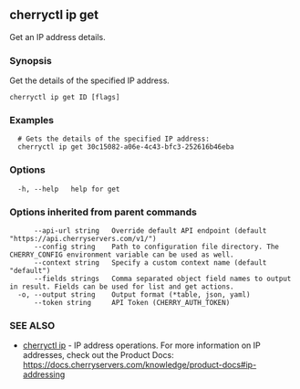 ## cherryctl ip get

Get an IP address details.

### Synopsis

Get the details of the specified IP address.

```
cherryctl ip get ID [flags]
```

### Examples

```
  # Gets the details of the specified IP address:
  cherryctl ip get 30c15082-a06e-4c43-bfc3-252616b46eba
```

### Options

```
  -h, --help   help for get
```

### Options inherited from parent commands

```
      --api-url string   Override default API endpoint (default "https://api.cherryservers.com/v1/")
      --config string    Path to configuration file directory. The CHERRY_CONFIG environment variable can be used as well.
      --context string   Specify a custom context name (default "default")
      --fields strings   Comma separated object field names to output in result. Fields can be used for list and get actions.
  -o, --output string    Output format (*table, json, yaml)
      --token string     API Token (CHERRY_AUTH_TOKEN)
```

### SEE ALSO

* [cherryctl ip](cherryctl_ip.md)	 - IP address operations. For more information on IP addresses, check out the Product Docs: https://docs.cherryservers.com/knowledge/product-docs#ip-addressing

